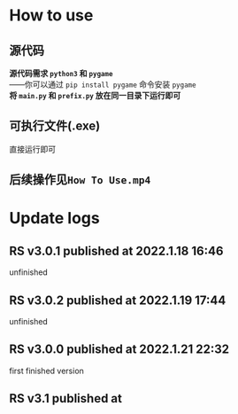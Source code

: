 # How to use
## 源代码
**源代码需求 ```python3``` 和 ```pygame```**  
——你可以通过 ```pip install pygame``` 命令安装 ```pygame```  
**将 ```main.py``` 和 ```prefix.py``` 放在同一目录下运行即可**

## 可执行文件(.exe)
直接运行即可

## 后续操作见```How To Use.mp4```

# Update logs
## RS v3.0.1 published at 2022.1.18 16:46
unfinished
## RS v3.0.2 published at 2022.1.19 17:44
unfinished
## RS v3.0.0 published at 2022.1.21 22:32
first finished version
## RS v3.1 published at
